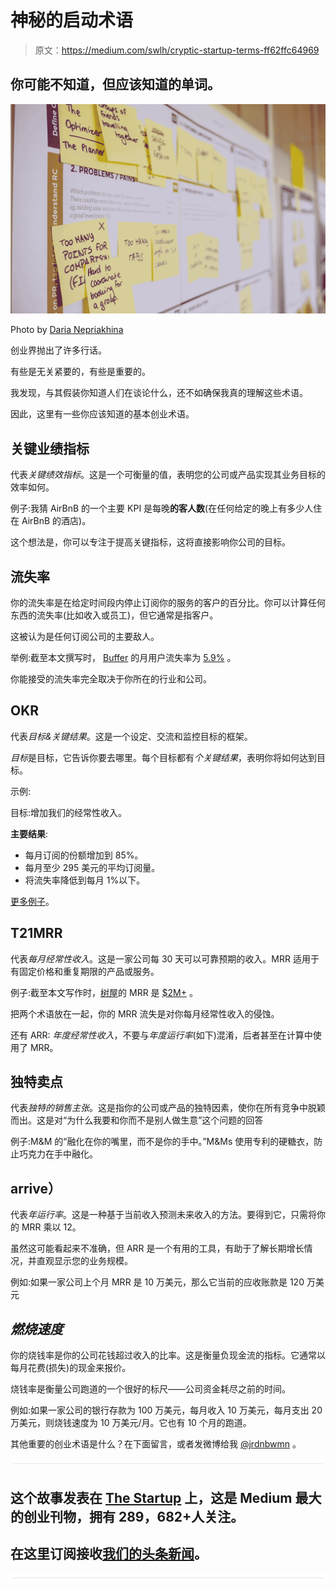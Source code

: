 # 神秘的启动术语

> 原文：<https://medium.com/swlh/cryptic-startup-terms-ff62ffc64969>

## 你可能不知道，但应该知道的单词。

![](img/002485b1009cafdfbe2c17272f160914.png)

Photo by [Daria Nepriakhina](https://unsplash.com/photos/zoCDWPuiRuA?utm_source=unsplash&utm_medium=referral&utm_content=creditCopyText)

创业界抛出了许多行话。

有些是无关紧要的，有些是重要的。

我发现，与其假装你知道人们在谈论什么，还不如确保我真的理解这些术语。

因此，这里有一些你应该知道的基本创业术语。

## 关键业绩指标

代表*关键绩效指标*。这是一个可衡量的值，表明您的公司或产品实现其业务目标的效率如何。

例子:我猜 AirBnB 的一个主要 KPI 是每晚**的客人数**(在任何给定的晚上有多少人住在 AirBnB 的酒店)。

这个想法是，你可以专注于提高关键指标，这将直接影响你公司的目标。

## 流失率

你的流失率是在给定时间段内停止订阅你的服务的客户的百分比。你可以计算任何东西的流失率(比如收入或员工)，但它通常是指客户。

这被认为是任何订阅公司的主要敌人。

举例:截至本文撰写时， [Buffer](https://medium.com/u/245d5483fb27?source=post_page-----ff62ffc64969--------------------------------) 的月用户流失率为 [5.9%](https://buffer.baremetrics.com/stats/user-churn) 。

你能接受的流失率完全取决于你所在的行业和公司。

## OKR

代表*目标&关键结果*。这是一个设定、交流和监控目标的框架。

*目标*是目标，它告诉你要去哪里。每个目标都有*个关键结果*，表明你将如何达到目标。

示例:

目标:增加我们的经常性收入。

**主要结果**:

*   每月订阅的份额增加到 85%。
*   每月至少 295 美元的平均订阅量。
*   将流失率降低到每月 1%以下。

[更多例子](http://okrexamples.co/)。

## **T21MRR**

代表*每月经常性收入*。这是一家公司每 30 天可以可靠预期的收入。MRR 适用于有固定价格和重复期限的产品或服务。

例子:截至本文写作时，[树屋](https://medium.com/u/fb8d78e7d205?source=post_page-----ff62ffc64969--------------------------------)的 MRR 是 [$2M+](https://getlatka.com/companies/treehouse) 。

把两个术语放在一起，你的 MRR 流失是对你每月经常性收入的侵蚀。

还有 ARR: *年度经常性收入*，不要与*年度运行率*(如下)混淆，后者甚至在计算中使用了 MRR。

## 独特卖点

代表*独特的销售主张*。这是指你的公司或产品的独特因素，使你在所有竞争中脱颖而出。这是对“为什么我要和你而不是别人做生意”这个问题的回答

例子:M&M 的“融化在你的嘴里，而不是你的手中。”M&Ms 使用专利的硬糖衣，防止巧克力在手中融化。

## arrive）

代表*年运行率*。这是一种基于当前收入预测未来收入的方法。要得到它，只需将你的 MRR 乘以 12。

虽然这可能看起来不准确，但 ARR 是一个有用的工具，有助于了解长期增长情况，并直观显示您的业务规模。

例如:如果一家公司上个月 MRR 是 10 万美元，那么它当前的应收账款是 120 万美元

## ***燃烧速度***

你的烧钱率是你的公司花钱超过收入的比率。这是衡量负现金流的指标。它通常以每月花费(损失)的现金来报价。

烧钱率是衡量公司跑道的一个很好的标尺——公司资金耗尽之前的时间。

例如:如果一家公司的银行存款为 100 万美元，每月收入 10 万美元，每月支出 20 万美元，则烧钱速度为 10 万美元/月。它也有 10 个月的跑道。

其他重要的创业术语是什么？在下面留言，或者发微博给我 [@jrdnbwmn](https://www.twitter.com/jrdnbwmn) 。

![](img/731acf26f5d44fdc58d99a6388fe935d.png)

## 这个故事发表在 [The Startup](https://medium.com/swlh) 上，这是 Medium 最大的创业刊物，拥有 289，682+人关注。

## 在这里订阅接收[我们的头条新闻](http://growthsupply.com/the-startup-newsletter/)。

![](img/731acf26f5d44fdc58d99a6388fe935d.png)